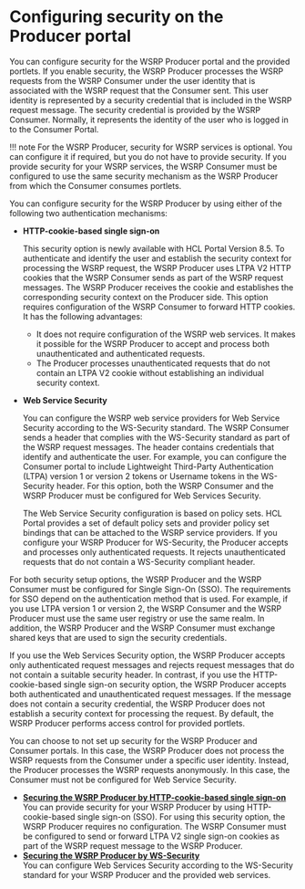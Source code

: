 # Configuring security on the Producer portal

You can configure security for the WSRP Producer portal and the provided portlets. If you enable security, the WSRP Producer processes the WSRP requests from the WSRP Consumer under the user identity that is associated with the WSRP request that the Consumer sent. This user identity is represented by a security credential that is included in the WSRP request message. The security credential is provided by the WSRP Consumer. Normally, it represents the identity of the user who is logged in to the Consumer Portal.

!!! note
    For the WSRP Producer, security for WSRP services is optional. You can configure it if required, but you do not have to provide security. If you provide security for your WSRP services, the WSRP Consumer must be configured to use the same security mechanism as the WSRP Producer from which the Consumer consumes portlets.

You can configure security for the WSRP Producer by using either of the following two authentication mechanisms:

-   **HTTP-cookie-based single sign-on**

    This security option is newly available with HCL Portal Version 8.5. To authenticate and identify the user and establish the security context for processing the WSRP request, the WSRP Producer uses LTPA V2 HTTP cookies that the WSRP Consumer sends as part of the WSRP request messages. The WSRP Producer receives the cookie and establishes the corresponding security context on the Producer side. This option requires configuration of the WSRP Consumer to forward HTTP cookies. It has the following advantages:

    -   It does not require configuration of the WSRP web services. It makes it possible for the WSRP Producer to accept and process both unauthenticated and authenticated requests.
    -   The Producer processes unauthenticated requests that do not contain an LTPA V2 cookie without establishing an individual security context.

-   **Web Service Security**

    You can configure the WSRP web service providers for Web Service Security according to the WS-Security standard. The WSRP Consumer sends a header that complies with the WS-Security standard as part of the WSRP request messages. The header contains credentials that identify and authenticate the user. For example, you can configure the Consumer portal to include Lightweight Third-Party Authentication \(LTPA\) version 1 or version 2 tokens or Username tokens in the WS-Security header. For this option, both the WSRP Consumer and the WSRP Producer must be configured for Web Services Security.

    The Web Service Security configuration is based on policy sets. HCL Portal provides a set of default policy sets and provider policy set bindings that can be attached to the WSRP service providers. If you configure your WSRP Producer for WS-Security, the Producer accepts and processes only authenticated requests. It rejects unauthenticated requests that do not contain a WS-Security compliant header.


For both security setup options, the WSRP Producer and the WSRP Consumer must be configured for Single Sign-On \(SSO\). The requirements for SSO depend on the authentication method that is used. For example, if you use LTPA version 1 or version 2, the WSRP Consumer and the WSRP Producer must use the same user registry or use the same realm. In addition, the WSRP Producer and the WSRP Consumer must exchange shared keys that are used to sign the security credentials.

If you use the Web Services Security option, the WSRP Producer accepts only authenticated request messages and rejects request messages that do not contain a suitable security header. In contrast, if you use the HTTP-cookie-based single sign-on security option, the WSRP Producer accepts both authenticated and unauthenticated request messages. If the message does not contain a security credential, the WSRP Producer does not establish a security context for processing the request. By default, the WSRP Producer performs access control for provided portlets.

You can choose to not set up security for the WSRP Producer and Consumer portals. In this case, the WSRP Producer does not process the WSRP requests from the Consumer under a specific user identity. Instead, the Producer processes the WSRP requests anonymously. In this case, the Consumer must not be configured for Web Service Security.

-   **[Securing the WSRP Producer by HTTP-cookie-based single sign-on](wsrpt_prod_sec_ws_http_cb_sso.md)**  
You can provide security for your WSRP Producer by using HTTP-cookie-based single sign-on \(SSO\). For using this security option, the WSRP Producer requires no configuration. The WSRP Consumer must be configured to send or forward LTPA V2 single sign-on cookies as part of the WSRP request message to the WSRP Producer.
-   **[Securing the WSRP Producer by WS-Security](wsrpt_prod_sec_ws_wss.md)**  
You can configure Web Services Security according to the WS-Security standard for your WSRP Producer and the provided web services.


